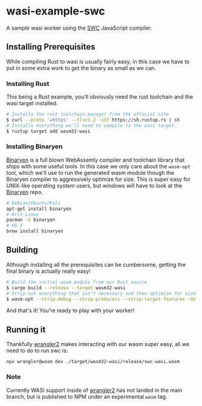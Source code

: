 # wasi-example-swc

A sample wasi worker using the [SWC](https://swc.rs) JavaScript compiler.

## Installing Prerequisites

While compiling Rust to wasi is usually fairly easy, in this case we have to put in some extra work to get the binary as small as we can.

### Installing Rust

This being a Rust example, you'll obviously need the rust toolchain and the wasi target installed.

```bash
# Installs the rust toolchain manager from the official site
$ curl --proto '=https' --tlsv1.2 -sSf https://sh.rustup.rs | sh
# Installs everything we'll need to compile to the wasi target.
$ rustup target add wasm32-wasi
```

### Installing Binaryen

[Binaryen](https://github.com/WebAssembly/binaryen) is a full blown WebAssemly compiler and toolchain library that ships with some useful tools. In this case we only care about the `wasm-opt` tool, which we'll use to run the generated wasm module though the Binaryen compiler to aggressively optimize for size. This is super easy for UNIX-like operating system users, but windows will have to look at the [Binaryen](https://github.com/WebAssembly/binaryen) repo.

```bash
# Debian/Ubuntu/Kali
apt-get install binaryen
# Arch Linux
pacman -S binaryen
# OS X
brew install binaryen
```

## Building

Although installing all the prerequisites can be cumbersome, getting the final binary is actually really easy!

```bash
# Build the initial wasm module from our Rust source
$ cargo build --release --target wasm32-wasi
# Strip out everything that isn't necessary and then optimize for size
$ wasm-opt --strip-debug --strip-producers --strip-target-features -Oz ./target/wasm32-wasi/release/swc-wasi.wasm --output ./target/wasm32-wasi/release/swc-wasi.wasm
```

And that's it! You're ready to play with your worker!

## Running it

Thankfully [wrangler2](https://github.com/cloudflare/wrangler2/) makes interacting with our wasm super easy, all we need to do to run swc is:

`npx wrangler@wasm dev ./target/wasm32-wasi/release/swc-wasi.wasm`

### Note

Currently WASI support inside of [wrangler2](https://github.com/cloudflare/wrangler2/) has not landed in the main branch, but is published to NPM under an experimental `wasm` tag.


